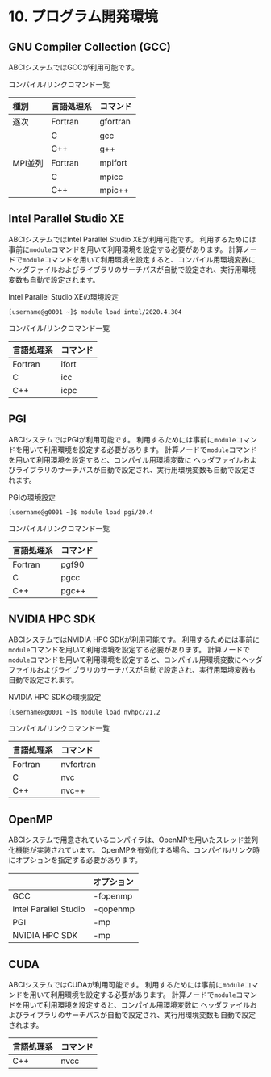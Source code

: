 # 10. プログラム開発環境

## GNU Compiler Collection (GCC)

ABCIシステムではGCCが利用可能です。

コンパイル/リンクコマンド一覧

| 種別 | 言語処理系 | コマンド |
|:--|:--|:--|
| 逐次 | Fortran | gfortran |
| | C | gcc |
| | C++ | g++ |
| MPI並列 | Fortran | mpifort |
| | C | mpicc |
| | C++ | mpic++ |

## Intel Parallel Studio XE

ABCIシステムではIntel Parallel Studio XEが利用可能です。
利用するためには事前に`module`コマンドを用いて利用環境を設定する必要があります。
計算ノードで`module`コマンドを用いて利用環境を設定すると、コンパイル用環境変数に
ヘッダファイルおよびライブラリのサーチパスが自動で設定され、実行用環境変数も自動で設定されます。

Intel Parallel Studio XEの環境設定

```
[username@g0001 ~]$ module load intel/2020.4.304
```

コンパイル/リンクコマンド一覧

| 言語処理系 | コマンド |
|:--|:--|
| Fortran | ifort |
| C | icc |
| C++ | icpc |

## PGI

ABCIシステムではPGIが利用可能です。
利用するためには事前に`module`コマンドを用いて利用環境を設定する必要があります。
計算ノードで`module`コマンドを用いて利用環境を設定すると、コンパイル用環境変数に
ヘッダファイルおよびライブラリのサーチパスが自動で設定され、実行用環境変数も自動で設定されます。

PGIの環境設定

```
[username@g0001 ~]$ module load pgi/20.4
```

コンパイル/リンクコマンド一覧

| 言語処理系 | コマンド |
|:--|:--|
| Fortran | pgf90 |
| C | pgcc |
| C++ | pgc++ |

## NVIDIA HPC SDK

ABCIシステムではNVIDIA HPC SDKが利用可能です。
利用するためには事前に`module`コマンドを用いて利用環境を設定する必要があります。
計算ノードで`module`コマンドを用いて利用環境を設定すると、コンパイル用環境変数にヘッダファイルおよびライブラリのサーチパスが自動で設定され、実行用環境変数も自動で設定されます。

NVIDIA HPC SDKの環境設定

```
[username@g0001 ~]$ module load nvhpc/21.2
```

コンパイル/リンクコマンド一覧

| 言語処理系 | コマンド |
|:--|:--|
| Fortran | nvfortran |
| C | nvc |
| C++ | nvc++ |

## OpenMP

ABCIシステムで用意されているコンパイラは、OpenMPを用いたスレッド並列化機能が実装されています。
OpenMPを有効化する場合、コンパイル/リンク時にオプションを指定する必要があります。

| | オプション |
|:--|:--|
| GCC | -fopenmp |
| Intel Parallel Studio | -qopenmp |
| PGI | -mp |
| NVIDIA HPC SDK | -mp |

## CUDA

ABCIシステムではCUDAが利用可能です。
利用するためには事前に`module`コマンドを用いて利用環境を設定する必要があります。
計算ノードで`module`コマンドを用いて利用環境を設定すると、コンパイル用環境変数に
ヘッダファイルおよびライブラリのサーチパスが自動で設定され、実行用環境変数も自動で設定されます。

| 言語処理系 | コマンド |
|:--|:--|
| C++ | nvcc |
